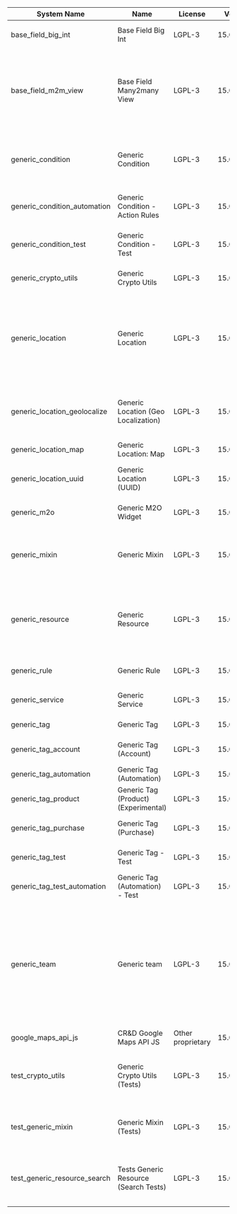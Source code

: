| System Name | Name | License | Version | Summary | Price |
|---|---|---|---|---|---|
| base_field_big_int | Base Field Big Int | LGPL-3 | 15.0.0.6.0 | BigInt field implementation for Odoo |  |
| base_field_m2m_view | Base Field Many2many View | LGPL-3 | 15.0.0.6.0 | Adds Many2manyView field implementation for Odoo. Useful in cases when m2m relation computed via Postgresql View |  |
| generic_condition | Generic Condition | LGPL-3 | 15.0.1.22.0 | Create generic conditions on which you         can program some logic in Odoo objects |  |
| generic_condition_automation | Generic Condition - Action Rules | LGPL-3 | 15.0.1.5.0 | Generic Conditions (Integration with Action Rules) |  |
| generic_condition_test | Generic Condition - Test | LGPL-3 | 15.0.1.12.0 | Generic Conditions - Tests (do not install manualy) |  |
| generic_crypto_utils | Generic Crypto Utils | LGPL-3 | 15.0.0.8.0 | Technical utils to add encryption to other addons |  |
| generic_location | Generic Location | LGPL-3 | 15.0.2.11.1 | Allows you to make an abstract description of the         objects location relative to the general location         (for example: house3 -> office5 -> room2 -> table5) |  |
| generic_location_geolocalize | Generic Location (Geo Localization) | LGPL-3 | 15.0.1.11.1 | Generic Location (Automaticaly determine geo coordinates         for location by its address) |  |
| generic_location_map | Generic Location: Map | LGPL-3 | 15.0.1.13.0 | Display locations on map view. |  |
| generic_location_uuid | Generic Location (UUID) | LGPL-3 | 15.0.1.8.0 | Generic Location (Add UUID to generic locations) |  |
| generic_m2o | Generic M2O Widget | LGPL-3 | 15.0.1.9.0 | Generic Many2one widget |  |
| generic_mixin | Generic Mixin | LGPL-3 | 15.0.1.81.0 | Technical module with generic mixins, that may help to build other modules |  |
| generic_resource | Generic Resource | LGPL-3 | 15.0.1.51.0 | Provides the ability to create and categorize         various resources that can be used in other Odoo modules. |  |
| generic_rule | Generic Rule | LGPL-3 | 15.0.1.9.0 | Adds new top-level menu 'rules' |  |
| generic_service | Generic Service | LGPL-3 | 15.0.1.30.1 | Create and manage service catalog |  |
| generic_tag | Generic Tag | LGPL-3 | 15.0.2.15.0 | Generic tag management. |  |
| generic_tag_account | Generic Tag (Account) | LGPL-3 | 15.0.1.6.0 | Generic tag integration with account addon |  |
| generic_tag_automation | Generic Tag (Automation) | LGPL-3 | 15.0.1.6.0 |  |  |
| generic_tag_product | Generic Tag (Product) (Experimental) | LGPL-3 | 15.0.1.6.0 | Generic tag integration with product addon |  |
| generic_tag_purchase | Generic Tag (Purchase) | LGPL-3 | 15.0.1.6.0 | Generic tag integration with purchase addon |  |
| generic_tag_test | Generic Tag - Test | LGPL-3 | 15.0.1.8.0 | Generic Tag - Tests (do not install manualy) |  |
| generic_tag_test_automation | Generic Tag (Automation) - Test | LGPL-3 | 15.0.1.5.0 |  |  |
| generic_team | Generic team | LGPL-3 | 15.0.1.21.0 | With this module you can create teams and add         users to them, which allows you to perform group         actions (such as assigning a responsible team         instead of one person) while working with Odoo applications. |  |
| google_maps_api_js | CR&D Google Maps API JS | Other proprietary | 15.0.0.4.1 |  |  |
| test_crypto_utils | Generic Crypto Utils (Tests) | LGPL-3 | 15.0.0.13.0 | Technical module that have to be used to test Generic Crypto Utils module |  |
| test_generic_mixin | Generic Mixin (Tests) | LGPL-3 | 15.0.0.23.0 | Technical module that have to be used to test Generic Mixin module |  |
| test_generic_resource_search | Tests Generic Resource (Search Tests) | LGPL-3 | 15.0.0.5.0 | Technical module that have to be used to test Generic Resource search cases |  |
